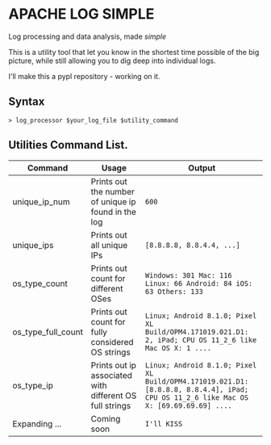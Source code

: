 # APACHE LOG SIMPLE

Log processing and data analysis, made *simple*

This is a utility tool that let you know in the shortest time possible of the big picture, while still allowing you to dig deep into individual logs.

I'll make this a pypl repository - working on it.

## Syntax

`> log_processor $your_log_file $utility_command`

## Utilities Command List.

Command | Usage | Output
--- | --- | ---
unique_ip_num | Prints out the number of unique ip found in the log | `600`
unique_ips | Prints out all unique IPs | `[8.8.8.8, 8.8.4.4, ...]`
os_type_count | Prints out count for different OSes |  `Windows: 301 Mac: 116 Linux: 66 Android: 84 iOS: 63 Others: 133`
os_type_full_count | Prints out count for fully considered OS strings | `Linux; Android 8.1.0; Pixel XL Build/OPM4.171019.021.D1: 2, iPad; CPU OS 11_2_6 like Mac OS X: 1 ....`
os_type_ip | Prints out ip associated with different OS full strings | `Linux; Android 8.1.0; Pixel XL Build/OPM4.171019.021.D1: [8.8.8.8, 8.8.4.4], iPad; CPU OS 11_2_6 like Mac OS X: [69.69.69.69] ....`
Expanding ... | Coming soon | `I'll KISS`